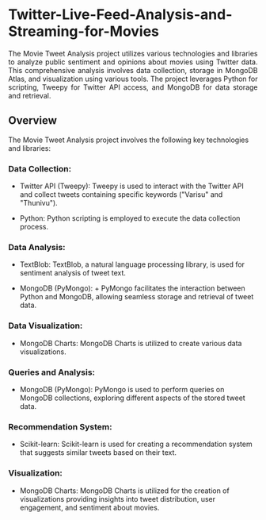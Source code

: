 # Twitter-Live-Feed-Analysis-and-Streaming-for-Movies


 <div align="justify"> The Movie Tweet Analysis project utilizes various technologies and libraries to analyze public sentiment and opinions about movies using Twitter data. This comprehensive analysis involves data collection, storage in MongoDB Atlas, and visualization using various tools. The project leverages Python for scripting, Tweepy for Twitter API access, and MongoDB for data storage and retrieval. </div>

## Overview
The Movie Tweet Analysis project involves the following key technologies and libraries:

### Data Collection:

+ Twitter API (Tweepy): Tweepy is used to interact with the Twitter API and collect tweets containing specific keywords ("Varisu" and "Thunivu").

+ Python: Python scripting is employed to execute the data collection process.

### Data Analysis:

+ TextBlob: TextBlob, a natural language processing library, is used for sentiment analysis of tweet text.
  
+ MongoDB (PyMongo): + PyMongo facilitates the interaction between Python and MongoDB, allowing seamless storage and retrieval of tweet data.

### Data Visualization:

+ MongoDB Charts: MongoDB Charts is utilized to create various data visualizations.

### Queries and Analysis:

+ MongoDB (PyMongo): PyMongo is used to perform queries on MongoDB collections, exploring different aspects of the stored tweet data.

### Recommendation System:

+ Scikit-learn: Scikit-learn is used for creating a recommendation system that suggests similar tweets based on their text.

### Visualization:

+ MongoDB Charts: MongoDB Charts is utilized for the creation of visualizations providing insights into tweet distribution, user engagement, and sentiment about movies.
